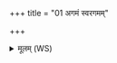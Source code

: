 +++
title = "01 अगमं स्वरगमम्"

+++
<details><summary>मूलम् (WS)</summary>

अगमं स्वरगमं ज्योतिरभ्यष्ठां विश्वाः पृतना अरातीः ।  
यो ऽस्मान् द्वेष्टि यं वयं द्विष्मस्तस्येदं प्राणमायुर्नि वेष्टयामीदमेनमधमं तमो गमयामसि ॥ १ ॥
</details>